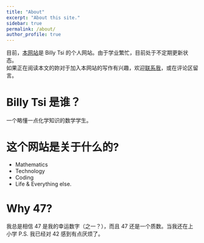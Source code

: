 ```yaml
---
title: "About"
excerpt: "About this site."
sidebar: true
permalink: /about/
author_profile: true
---
```

  
目前，[本网站](47life.com)是 Billy Tsi 的个人网站。由于学业繁忙，目前处于不定期更新状态。  
如果正在阅读本文的妳对于加入本网站的写作有兴趣，欢迎[联系我](mailto:qubit47@gmail.com)，或在评论区留言。
  
# Billy Tsi 是谁？
一个略懂一点化学知识的数学学生。

# 这个网站是关于什么的?
- Mathematics
- Technology
- Coding
- Life & Everything else.

# Why 47?
我总是相信 47 是我的幸运数字（之一？），而且 47 还是一个质数。当我还在上小学
P.S. 我已经对 42 感到有点厌烦了。

